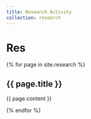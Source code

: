 ```yaml
---
title: Research Activity
collection: research
---
```


# Res

{% for page in site.research %}
    <article>
      <h2>{{ page.title }}</h2>
      <p>{{ page.content }}</p>
    </article>
{% endfor %}
    

